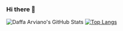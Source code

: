 ### Hi there 👋

![Daffa Arviano's GitHub Stats](https://github-readme-stats.vercel.app/api?username=drdofx&show_icons=true&theme=tokyonight&count_private=true)
[![Top Langs](https://github-readme-stats.vercel.app/api/top-langs/?username=drdofx&layout=compact)](https://github.com/anuraghazra/github-readme-stats)



<!--
**drdofx/drdofx** is a ✨ _special_ ✨ repository because its `README.md` (this file) appears on your GitHub profile.

Here are some ideas to get you started:

- 🔭 I’m currently working on ...
- 🌱 I’m currently learning ...
- 👯 I’m looking to collaborate on ...
- 🤔 I’m looking for help with ...
- 💬 Ask me about ...
- 📫 How to reach me: ...
- 😄 Pronouns: ...
- ⚡ Fun fact: ...
-->
